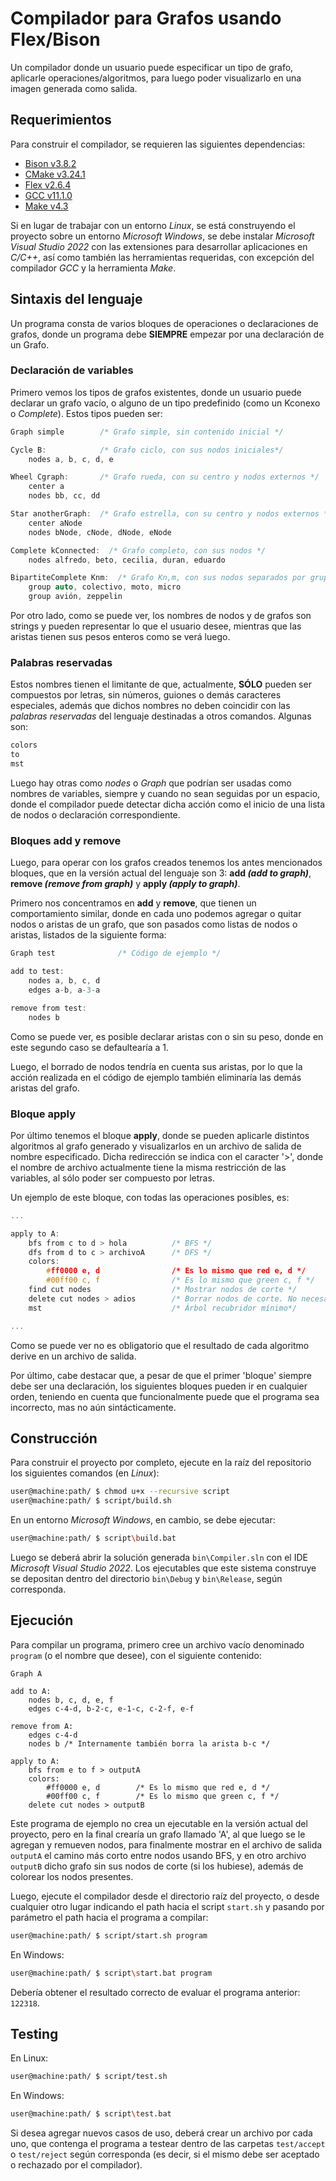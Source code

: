 # Compilador para Grafos usando Flex/Bison

Un compilador donde un usuario puede especificar un tipo de grafo, aplicarle operaciones/algoritmos, para luego poder visualizarlo en una imagen generada como salida.

## Requerimientos

Para construir el compilador, se requieren las siguientes dependencias:

* [Bison v3.8.2](https://www.gnu.org/software/bison/)
* [CMake v3.24.1](https://cmake.org/)
* [Flex v2.6.4](https://github.com/westes/flex)
* [GCC v11.1.0](https://gcc.gnu.org/)
* [Make v4.3](https://www.gnu.org/software/make/)

Si en lugar de trabajar con un entorno _Linux_, se está construyendo el proyecto sobre un entorno _Microsoft Windows_, se debe instalar _Microsoft Visual Studio 2022_ con las extensiones para desarrollar aplicaciones en _C/C++_, así como también las herramientas requeridas, con excepción del compilador _GCC_ y la herramienta _Make_.

## Sintaxis del lenguaje

Un programa consta de varios bloques de operaciones o declaraciones de grafos, donde un programa debe **SIEMPRE** empezar por una declaración de un Grafo.

### Declaración de variables

Primero vemos los tipos de grafos existentes, donde un usuario puede declarar un grafo vacío, o alguno de un tipo predefinido (como un Kconexo o *Complete*). Estos tipos pueden ser:

```c
Graph simple        /* Grafo simple, sin contenido inicial */

Cycle B:            /* Grafo ciclo, con sus nodos iniciales*/
    nodes a, b, c, d, e

Wheel Cgraph:       /* Grafo rueda, con su centro y nodos externos */
    center a
    nodes bb, cc, dd

Star anotherGraph:  /* Grafo estrella, con su centro y nodos externos */
    center aNode
    nodes bNode, cNode, dNode, eNode

Complete kConnected:  /* Grafo completo, con sus nodos */
    nodes alfredo, beto, cecilia, duran, eduardo

BipartiteComplete Knm:  /* Grafo Kn,m, con sus nodos separados por grupo */
    group auto, colectivo, moto, micro
    group avión, zeppelin
```

Por otro lado, como se puede ver, los nombres de nodos y de grafos son strings y pueden representar lo que el usuario desee, mientras que las aristas tienen sus pesos enteros como se verá luego.

### Palabras reservadas

Estos nombres tienen el limitante de que, actualmente, **SÓLO** pueden ser compuestos por letras, sin números, guiones o demás caracteres especiales, además que dichos nombres no deben coincidir con las *palabras reservadas* del lenguaje destinadas a otros comandos. Algunas son:

```c
colors
to
mst
```

Luego hay otras como *nodes* o *Graph* que podrían ser usadas como nombres de variables, siempre y cuando no sean seguidas por un espacio, donde el compilador puede detectar dicha acción como el inicio de una lista de nodos o declaración correspondiente.

### Bloques add y remove

Luego, para operar con los grafos creados tenemos los antes mencionados bloques, que en la versión actual del lenguaje son 3: **add *(add to graph)***, **remove *(remove from graph)*** y **apply *(apply to graph)***.

Primero nos concentramos en **add** y **remove**, que tienen un comportamiento similar, donde en cada uno podemos agregar o quitar nodos o aristas de un grafo, que son pasados como listas de nodos o aristas, listados de la siguiente forma:

```c
Graph test              /* Código de ejemplo */

add to test:
    nodes a, b, c, d
    edges a-b, a-3-a

remove from test:
    nodes b
```

Como se puede ver, es posible declarar aristas con o sin su peso, donde en este segundo caso se defaultearía a 1.

Luego, el borrado de nodos tendría en cuenta sus aristas, por lo que la acción realizada en el código de ejemplo también eliminaría las demás aristas del grafo.

### Bloque apply

Por último tenemos el bloque **apply**, donde se pueden aplicarle distintos algoritmos al grafo generado y visualizarlos en un archivo de salida de nombre especificado. Dicha redirección se indica con el caracter '>', donde el nombre de archivo actualmente tiene la misma restricción de las variables, al sólo poder ser compuesto por letras.

Un ejemplo de este bloque, con todas las operaciones posibles, es:

```c
...

apply to A:
    bfs from c to d > hola          /* BFS */
    dfs from d to c > archivoA      /* DFS */
    colors:
        #ff0000 e, d		        /* Es lo mismo que red e, d */
        #00ff00 c, f		        /* Es lo mismo que green c, f */
    find cut nodes                  /* Mostrar nodos de corte */
    delete cut nodes > adios        /* Borrar nodos de corte. No necesariamente se debe haber ejecutado find fut nodes antes */
    mst                             /* Árbol recubridor mínimo*/

...
```

Como se puede ver no es obligatorio que el resultado de cada algoritmo derive en un archivo de salida.

Por último, cabe destacar que, a pesar de que el primer 'bloque' siempre debe ser una declaración, los siguientes bloques pueden ir en cualquier orden, teniendo en cuenta que funcionalmente puede que el programa sea incorrecto, mas no aún sintácticamente.

## Construcción

Para construir el proyecto por completo, ejecute en la raíz del repositorio los siguientes comandos (en _Linux_):

```bash
user@machine:path/ $ chmod u+x --recursive script
user@machine:path/ $ script/build.sh
```

En un entorno _Microsoft Windows_, en cambio, se debe ejecutar:

```bash
user@machine:path/ $ script\build.bat
```

Luego se deberá abrir la solución generada `bin\Compiler.sln` con el IDE _Microsoft Visual Studio 2022_. Los ejecutables que este sistema construye se depositan dentro del directorio `bin\Debug` y `bin\Release`, según corresponda.

## Ejecución

Para compilar un programa, primero cree un archivo vacío denominado `program` (o el nombre que desee), con el siguiente contenido:

```
Graph A

add to A:
    nodes b, c, d, e, f
    edges c-4-d, b-2-c, e-1-c, c-2-f, e-f

remove from A:
    edges c-4-d
    nodes b	/* Internamente también borra la arista b-c */

apply to A:
    bfs from e to f > outputA
    colors:
        #ff0000 e, d		/* Es lo mismo que red e, d */
        #00ff00 c, f		/* Es lo mismo que green c, f */
    delete cut nodes > outputB
```

Este programa de ejemplo no crea un ejecutable en la versión actual del proyecto, pero en la final crearía un grafo llamado 'A', al que luego se le agregan y remueven nodos, para finalmente mostrar en el archivo de salida `outputA` el camino más corto entre nodos usando BFS, y en otro archivo `outputB` dicho grafo sin sus nodos de corte (si los hubiese), además de colorear los nodos presentes.

Luego, ejecute el compilador desde el directorio raíz del proyecto, o desde cualquier otro lugar indicando el path hacia el script `start.sh` y pasando por parámetro el path hacia el programa a compilar:

```bash
user@machine:path/ $ script/start.sh program
```

En Windows:

```bash
user@machine:path/ $ script\start.bat program
```

Debería obtener el resultado correcto de evaluar el programa anterior: `122318`.

## Testing

En Linux:

```bash
user@machine:path/ $ script/test.sh
```

En Windows:

```bash
user@machine:path/ $ script\test.bat
```

Si desea agregar nuevos casos de uso, deberá crear un archivo por cada uno, que contenga el programa a testear dentro de las carpetas `test/accept` o `test/reject` según corresponda (es decir, si el mismo debe ser aceptado o rechazado por el compilador).
